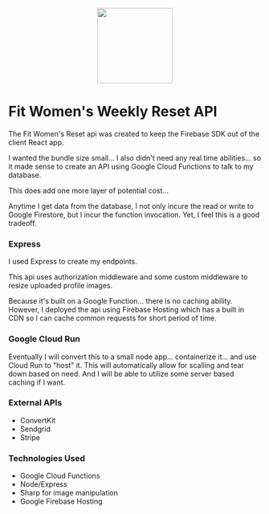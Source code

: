 <p align="center">
  <img width="150" src="https://www.dropbox.com/s/w6b4fzuxw7i71b5/fww-readme-logo.jpg">
</p>

# Fit Women's Weekly Reset API

The Fit Women's Reset api was created to keep the Firebase SDK out of the client React app.

I wanted the bundle size small... I also didn't need any real time abilities... so it made sense to create an API using Google Cloud Functions to talk to my database.

This does add one more layer of potential cost...

Anytime I get data from the database, I not only incure the read or write to Google Firestore, but I incur the function invocation. Yet, I feel this is a good tradeoff.

### Express

I used Express to create my endpoints.

This api uses authorization middleware and some custom middleware to resize uploaded profile images.

Because it's built on a Google Function... there is no caching ability. However, I deployed the api using Firebase Hosting which has a built in CDN so I can cache common requests for short period of time.

### Google Cloud Run

Eventually I will convert this to a small node app... containerize it... and use Cloud Run to "host" it. This will automatically allow for scalling and tear down based on need. And I will be able to utilize some server based caching if I want.

### External APIs

- ConvertKit
- Sendgrid
- Stripe

### Technologies Used

- Google Cloud Functions
- Node/Express
- Sharp for image manipulation
- Google Firebase Hosting

